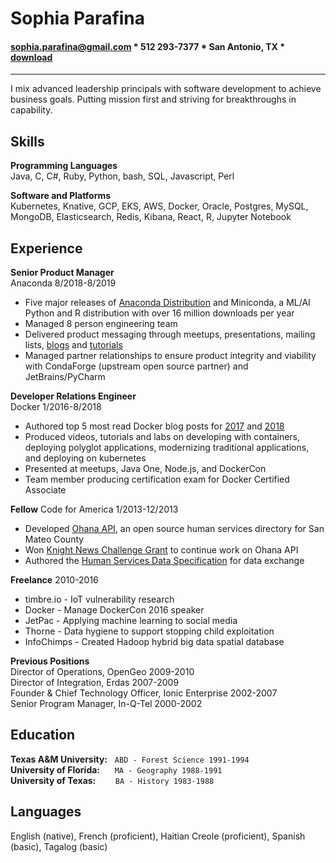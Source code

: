 # Sophia Parafina

#### sophia.parafina@gmail.com * 512 293-7377 * San Antonio, TX * [download](https://github.com/spara/resume/blob/master/sophia_parafina_2019.pdf)
---
I mix advanced leadership principals with software development to achieve  business goals. Putting mission first and striving for breakthroughs in capability.

## Skills

**Programming Languages**\
Java, C, C#, Ruby, Python, bash, SQL, Javascript, Perl

**Software and Platforms**\
Kubernetes, Knative, GCP, EKS, AWS, Docker, Oracle, Postgres, MySQL, MongoDB, Elasticsearch, Redis, Kibana, React, R, Jupyter Notebook

## Experience

**Senior Product Manager**\
Anaconda 8/2018-8/2019

- Five major releases of [Anaconda Distribution](https://www.anaconda.com/distribution/) and Miniconda, a ML/AI Python and R distribution with over 16 million downloads per year
- Managed 8 person engineering team 
- Delivered product messaging through meetups, presentations, mailing lists, [blogs](https://www.anaconda.com/how-to-build-custom-installer-for-r/) and [tutorials](https://github.com/conda/conda-tutorials/tree/master/condaR)
- Managed partner relationships to ensure product integrity and viability with CondaForge (upstream open source partner) and JetBrains/PyCharm

**Developer Relations Engineer**\
Docker 1/2016-8/2018

- Authored top 5 most read Docker blog posts for [2017](https://blog.docker.com/2017/12/top-5-blogs-2017-spring-boot-development-docker/) and [2018](https://blog.docker.com/2018/12/top-5-post-docker-container-java/)
- Produced videos, tutorials and labs on developing with containers, deploying polyglot applications, modernizing traditional applications, and deploying on kubernetes
- Presented at meetups, Java One, Node.js, and DockerCon
- Team member producing certification exam for Docker Certified Associate

**Fellow**
Code for America 1/2013-12/2013
- Developed [Ohana API](https://github.com/codeforamerica/ohana-api), an open source human services directory for San Mateo County
- Won [Knight News Challenge Grant](https://knightfoundation.org/grants/201447979/) to continue work on Ohana API
- Authored the [Human Services Data Specification](http://docs.openreferral.org/en/latest/hsds/) for data exchange

**Freelance**
2010-2016

- timbre.io - IoT vulnerability research
- Docker - Manage DockerCon 2016 speaker
- JetPac - Applying machine learning to social media
- Thorne - Data hygiene to support stopping child exploitation
- InfoChimps - Created Hadoop hybrid big data spatial database

**Previous Positions**\
Director of Operations, OpenGeo 2009-2010\
Director of Integration, Erdas 2007-2009\
Founder & Chief Technology Officer, Ionic Enterprise 2002-2007\
Senior Program Manager, In-Q-Tel 2000-2002

## Education

**Texas A&M University:**   `ABD - Forest Science 1991-1994`\
**University of Florida:**      `MA - Geography 1988-1991`\
**University of Texas:**        `BA - History 1983-1988`

## Languages

English (native), French (proficient), Haitian Creole (proficient), Spanish (basic), Tagalog (basic)
